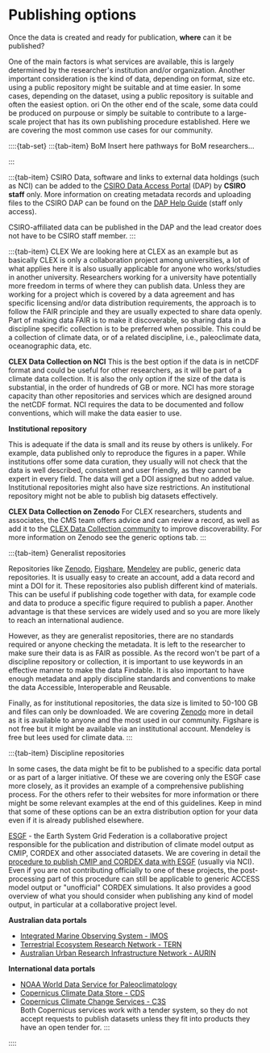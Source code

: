 # Publishing options
Once the data is created and ready for publication, **where** can it be published? 

One of the main factors is what services are available, this is largely determined by the researcher's institution and/or organization.
Another important consideration is the kind of data, depending on format, size etc. using a public repository might be suitable and at time easier.
In some cases, depending on the dataset, using a public repository is suitable and often the easiest option. ori
On the other end of the scale, some data could be produced on purpouse or simply be suitable to contribute to a large-scale project that has its own publishing procedure established.
Here we are covering the most common use cases for our community.

::::{tab-set}
:::{tab-item} BoM 
Insert here pathways for BoM researchers...



:::

:::{tab-item} CSIRO 
Data, software and links to external data holdings (such as NCI) can be added to the [CSIRO Data Access Portal](https://data.csiro.au/) (DAP) by **CSIRO staff** only. More information on creating metadata records and uploading files to the CSIRO DAP can be found on the [DAP Help Guide](https://confluence.csiro.au/display/dap/Deposit+and+Manage+Data) (staff only access).

 CSIRO-affiliated data can be published in the DAP and the lead creator does not have to be CSIRO staff member.
:::

:::{tab-item} CLEX
We are looking here at CLEX as an example but as basically CLEX is only a collaboration project among universities, a lot of what applies here it is also usually applicable for anyone who works/studies in another university. Researchers working for a university have potentially more freedom in terms of where they can publish data. Unless they are working for a project which is covered by a data agreement and has specific licensing and/or data distribution requirements, the approach is to follow the FAIR principle and they are usually expected to share data openly.
Part of making data FAIR is to make it discoverable, so sharing data in a discipline specific collection is to be preferred when possible. This could be a collection of climate data, or of a related discipline, i.e., paleoclimate data, oceanographic data, etc. 
  
**CLEX Data Collection on NCI**
This is the best option if the data is in netCDF format and could be useful for other researchers, as it will be part of a climate data collection. It is also the only option if the size of the data is substantial, in the order of hundreds of GB or more. NCI has more storage capacity than other repositories and services which are designed around the netCDF format.
NCI requires the data to be documented and follow conventions, which will make the data easier to use. 

**Institutional repository**

This is adequate if the data is small and its reuse by others is unlikely. For example, data published only to reproduce the figures in a paper. While institutions offer some data curation, they usually will not check that the data is well described, consistent and user friendly, as they cannot be expert in every field. The data will get a DOI assigned but no added value. Institutional repositories might also have size restrictions. 
An institutional repository might not be able to publish big datasets effectively. 

**CLEX Data Collection on Zenodo**
For CLEX researchers, students and associates, the CMS team offers advice and can review a record, as well as add it to the [CLEX Data Collection community](https://zenodo.org/communities/arc-coe-clex-data/?page=1&size=20) to improve discoverability.
For more information on Zenodo see the generic options tab.
:::

:::{tab-item} Generalist repositories

Repositories like [Zenodo](https://zenodo.org), [Figshare](https://www.google.com/search?client=safari&rls=en&q=figshare&ie=UTF-8&oe=UTF-8), [Mendeley](https://www.data.mendeley.com) are public, generic data repositories. It is usually easy to create an account, add a data record and mint a DOI for it. These repositories also publish different kind of materials. This can be useful if publishing code together with data, for example code and data to produce a specific figure required to publish a paper. 
Another advantage is that these services are widely used and so you are more likely to reach an international audience.

However, as they are generalist repositories, there are no standards required or anyone checking the metadata. It is left to the researcher to make sure their data is as FAIR as possible. As the record won't be part of a discipline repository or collection, it is important to use keywords in an effective manner to make the data Findable. It is also important to have enough metadata and apply discipline standards and conventions to make the data Accessible, Interoperable and Reusable.

Finally, as for institutional repositories, the data size is limited to 50-100 GB and files can only be downloaded. 
We are covering [Zenodo](publish-zenodo.md) more in detail as it is available to anyone and the most used in our community. Figshare is not free but it might be available via an institutional account. Mendeley is free but lees used for climate data.
:::

:::{tab-item} Discipline repositories

In some cases, the data might be fit to be published to a specific data portal or as part of a larger initiative.
Of these we are covering only the ESGF case more closely, as it provides an example of a comprehensive publishing process. For the others refer to their websites for more information or there might be some relevant examples at the end of this guidelines.
Keep in mind that some of these options can be an extra distribution option for your data even if it is already published elsewhere.

[ESGF](https://esgf.llnl.gov) - the Earth System Grid Federation is a collaborative project responsible for the publication and distribution of climate model output as CMIP, CORDEX and other associated datasets. We are covering in detail the [procedure to publish CMIP and CORDEX data with ESGF](publish-esgf.md) (usually via NCI). Even if you are not contributing officially to one of these projects, the post-processing part of this procedure can still be applicable to generic ACCESS model output or "unofficial" CORDEX simulations. It also provides a good overview of what you should consider when publishing any kind of model output, in particular at a collaborative project level. 

**Australian data portals**

 - [Integrated Marine Observing System - IMOS](https://imos.org.au)
 - [Terrestrial Ecosystem Research Network - TERN](https://www.tern.org.au)
 - [Australian Urban Research Infrastructure Network - AURIN](https://aurin.org.au)

**International data portals**

 - [NOAA World Data Service for Paleoclimatology](https://www.ncei.noaa.gov/access/paleo-search/)
 - [Copernicus Climate Data Store - CDS](https://cds.climate.copernicus.eu)
 - [Copernicus Climate Change Services - C3S](https://www.copernicus.eu/en/copernicus-services/climate-change)
<br>Both Copernicus services work with a tender system, so they do not accept requests to publish datasets unless they fit into products they have an open tender for.
:::

::::
